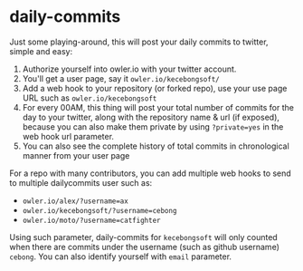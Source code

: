 daily-commits
===============

Just some playing-around, this will post your daily commits to twitter,
simple and easy:

1. Authorize yourself into owler.io with your twitter account.
2. You'll get a user page, say it `owler.io/kecebongsoft/`
3. Add a web hook to your repository (or forked repo), use your use page
   URL such as `owler.io/kecebongsoft`
4. For every 00AM, this thing will post your total number of commits for
   the day to your twitter, along with the repository name & url (if exposed), because
   you can also make them private by using `?private=yes` in the web
   hook url parameter.
5. You can also see the complete history of total commits in
   chronological manner from your user page


For a repo with many contributors, you can add multiple web hooks to
send to multiple dailycommits user such as:

* `owler.io/alex/?username=ax`
* `owler.io/kecebongsoft/?username=cebong`
* `owler.io/moto/?username=catfighter`

Using such parameter, daily-commits for `kecebongsoft` will only counted
when there are commits under the username (such as github username)
`cebong`. You can also identify yourself with `email` parameter.


